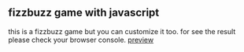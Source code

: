 <h2>fizzbuzz game with javascript</h2>
this is a fizzbuzz game but you can customize it too.
for see the result please check your browser console.
<a href="https://shayanfpg9.github.io/fizzbuzz/index.htm">preview</a>

